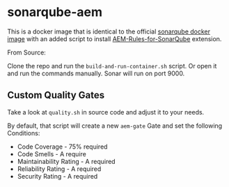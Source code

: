 # sonarqube-aem

This is a docker image that is identical to the official [sonarqube docker image](https://github.com/SonarSource/docker-sonarqube/blob/master/8/community/Dockerfile) with an added script to install [AEM-Rules-for-SonarQube](https://github.com/Cognifide/AEM-Rules-for-SonarQube) extension.

From Source:

Clone the repo and run the `build-and-run-container.sh` script. Or open it and run the commands manually. Sonar will run on port 9000.

## Custom Quality Gates

Take a look at `quality.sh` in source code and adjust it to your needs.

By default, that script will create a new `aem-gate` Gate and set the following Conditions:

- Code Coverage - 75% required
- Code Smells - A require
- Maintainability Rating - A required
- Reliability Rating - A required
- Security Rating - A required


